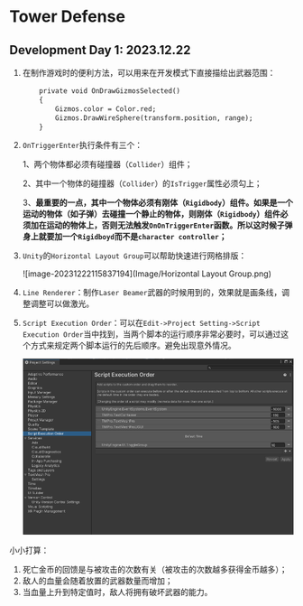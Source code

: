 # Tower Defense

## Development Day 1: 2023.12.22

1. 在制作游戏时的便利方法，可以用来在开发模式下直接描绘出武器范围：

   ```
       private void OnDrawGizmosSelected()
       {
           Gizmos.color = Color.red;
           Gizmos.DrawWireSphere(transform.position, range);
       }
   ```

2. `OnTriggerEnter`执行条件有三个：

   1、两个物体都必须有碰撞器（`Collider`）组件；

   2、其中一个物体的碰撞器（`Collider`）的`IsTrigger`属性必须勾上；

   3、**最重要的一点，其中一个物体必须有刚体（`Rigidbody`）组件。如果是一个运动的物体（如子弹）去碰撞一个静止的物体，则刚体（`Rigidbody`）组件必须加在运动的物体上，否则无法触发`OnOnTriggerEnter`函数。所以这时候子弹身上就要加一个`Rigidboyd`而不是`character controller`；**

3. `Unity`的`Horizontal Layout Group`可以帮助快速进行网格排版：

   ![image-20231222115837194](Image/Horizontal Layout Group.png)

4. `Line Renderer`：制作`Laser Beamer`武器的时候用到的，效果就是画条线，调整调整可以做激光。

5. `Script Execution Order`：可以在`Edit->Project Setting->Script Execution Order`当中找到，当两个脚本的运行顺序非常必要时，可以通过这个方式来规定两个脚本运行的先后顺序。避免出现意外情况。

   <img src="Image/Script Execution Order.png" alt="image-20231222200802927"  />



小小打算：

1. 死亡金币的回馈是与被攻击的次数有关（被攻击的次数越多获得金币越多）；
2. 敌人的血量会随着放置的武器数量而增加；
3. 当血量上升到特定值时，敌人将拥有破坏武器的能力。